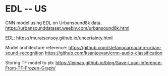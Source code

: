 # EDL -- US
CNN model using EDL on Urbansound8k data.
https://urbansounddataset.weebly.com/urbansound8k.html

EDL:
https://muratsensoy.github.io/uncertainty.html

Model architecture reference:
https://github.com/stefanocarna/cnn-urban-sound-recognition
https://github.com/ksanjeevan/crnn-audio-classification

Storing TF model to pb:
https://leimao.github.io/blog/Save-Load-Inference-From-TF-Frozen-Graph/
